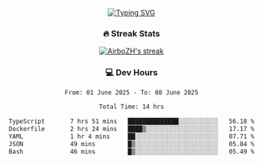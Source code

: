 
<div align="center">
  <a href="https://git.io/typing-svg"><img src="https://readme-typing-svg.demolab.com?font=Fira+Code&size=30&pause=1000&color=33F7F5&center=true&vCenter=true&width=435&lines=Hi+there+%F0%9F%91%8B+I+am+AirboZH+;Welcome+to+my+Github" alt="Typing SVG" /></a>

<h3>🔥 Streak Stats</h3>

<!-- GitHub Readme Streak Stats - https://github.com/DenverCoder1/github-readme-streak-stats -->
<p>
  <a href="https://github.com/DenverCoder1/github-readme-streak-stats">
    <img title="🔥 Get streak stats for your profile at git.io/streak-stats" alt="AirboZH's streak" src="https://streak-stats.demolab.com/?user=AirboZH&theme=monokai-metallian&hide_border=true"/>
  </a>
</p>

<h3>💻 Dev Hours</h3>
<!--START_SECTION:waka-->

```txt
From: 01 June 2025 - To: 08 June 2025

Total Time: 14 hrs

TypeScript       7 hrs 51 mins   ██████████████░░░░░░░░░░░   56.18 %
Dockerfile       2 hrs 24 mins   ████▒░░░░░░░░░░░░░░░░░░░░   17.17 %
YAML             1 hr 4 mins     ██░░░░░░░░░░░░░░░░░░░░░░░   07.71 %
JSON             49 mins         █▒░░░░░░░░░░░░░░░░░░░░░░░   05.84 %
Bash             46 mins         █▒░░░░░░░░░░░░░░░░░░░░░░░   05.49 %
```

<!--END_SECTION:waka-->
</div>  
